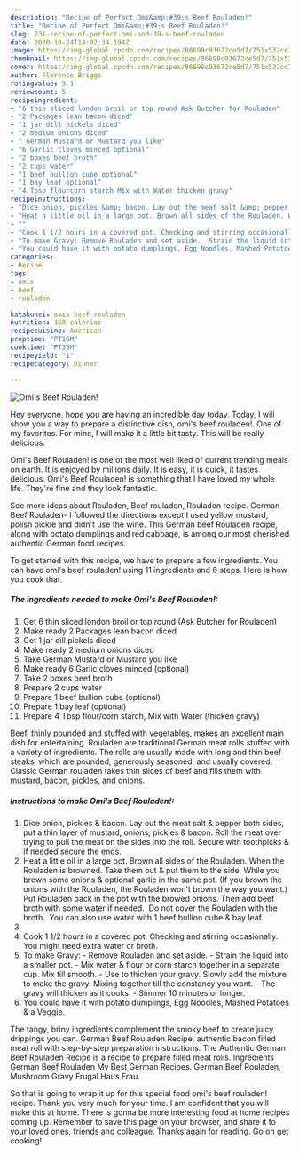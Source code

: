 ```yaml
---
description: "Recipe of Perfect Omi&amp;#39;s Beef Rouladen!"
title: "Recipe of Perfect Omi&amp;#39;s Beef Rouladen!"
slug: 731-recipe-of-perfect-omi-and-39-s-beef-rouladen
date: 2020-10-24T14:02:34.194Z
image: https://img-global.cpcdn.com/recipes/86699c93672ce5d7/751x532cq70/omis-beef-rouladen-recipe-main-photo.jpg
thumbnail: https://img-global.cpcdn.com/recipes/86699c93672ce5d7/751x532cq70/omis-beef-rouladen-recipe-main-photo.jpg
cover: https://img-global.cpcdn.com/recipes/86699c93672ce5d7/751x532cq70/omis-beef-rouladen-recipe-main-photo.jpg
author: Florence Briggs
ratingvalue: 3.1
reviewcount: 5
recipeingredient:
- "6 thin sliced london broil or top round Ask Butcher for Rouladen"
- "2 Packages lean bacon diced"
- "1 jar dill pickels diced"
- "2 medium onions diced"
- " German Mustard or Mustard you like"
- "6 Garlic cloves minced optional"
- "2 boxes beef broth"
- "2 cups water"
- "1 beef bullion cube optional"
- "1 bay leaf optional"
- "4 Tbsp flourcorn starch Mix with Water thicken gravy"
recipeinstructions:
- "Dice onion, pickles &amp; bacon. Lay out the meat salt &amp; pepper both sides, put a thin layer of mustard, onions, pickles &amp; bacon. Roll the meat over trying to pull the meat on the sides into the roll. Secure with toothpicks &amp; if needed secure the ends."
- "Heat a little oil in a large pot. Brown all sides of the Rouladen. When the Rouladen is browned. Take them out &amp; put them to the side. While you brown some onions &amp; optional garlic in the same pot.  (If you brown the onions with the Rouladen, the Rouladen won&#39;t brown the way you want.) Put Rouladen back in the pot with the browed onions. Then add beef broth with some water if needed.  Do not cover the Rouladen with the broth.  You can also use water with 1 beef bullion cube &amp; bay leaf."
- ""
- "Cook 1 1/2 hours in a covered pot. Checking and stirring occasionally.  You might need extra water or broth."
- "To make Gravy: Remove Rouladen and set aside.  Strain the liquid into a smaller pot.  Mix water &amp; flour or corn starch together in a separate cup. Mix till smooth.  Use to thicken your gravy. Slowly add the mixture to make the gravy.  Mixing together till the constancy you want.   The gravy will thicken as it cooks. Simmer 10 minutes or longer."
- "You could have it with potato dumplings, Egg Noodles, Mashed Potatoes &amp; a Veggie."
categories:
- Recipe
tags:
- omis
- beef
- rouladen

katakunci: omis beef rouladen 
nutrition: 168 calories
recipecuisine: American
preptime: "PT16M"
cooktime: "PT35M"
recipeyield: "1"
recipecategory: Dinner

---
```



![Omi&#39;s Beef Rouladen!](https://img-global.cpcdn.com/recipes/86699c93672ce5d7/751x532cq70/omis-beef-rouladen-recipe-main-photo.jpg)

Hey everyone, hope you are having an incredible day today. Today, I will show you a way to prepare a distinctive dish, omi&#39;s beef rouladen!. One of my favorites. For mine, I will make it a little bit tasty. This will be really delicious.

Omi&#39;s Beef Rouladen! is one of the most well liked of current trending meals on earth. It is enjoyed by millions daily. It is easy, it is quick, it tastes delicious. Omi&#39;s Beef Rouladen! is something that I have loved my whole life. They're fine and they look fantastic.

See more ideas about Rouladen, Beef rouladen, Rouladen recipe. German Beef Rouladen- I followed the directions except I used yellow mustard, polish pickle and didn&#39;t use the wine. This German beef Rouladen recipe, along with potato dumplings and red cabbage, is among our most cherished authentic German food recipes.


To get started with this recipe, we have to prepare a few ingredients. You can have omi&#39;s beef rouladen! using 11 ingredients and 6 steps. Here is how you cook that.

<!--inarticleads1-->

##### The ingredients needed to make Omi&#39;s Beef Rouladen!:

1. Get 6 thin sliced london broil or top round (Ask Butcher for Rouladen)
1. Make ready 2 Packages lean bacon diced
1. Get 1 jar dill pickels diced
1. Make ready 2 medium onions diced
1. Take  German Mustard or Mustard you like
1. Make ready 6 Garlic cloves minced (optional)
1. Take 2 boxes beef broth
1. Prepare 2 cups water
1. Prepare 1 beef bullion cube (optional)
1. Prepare 1 bay leaf (optional)
1. Prepare 4 Tbsp flour/corn starch, Mix with Water (thicken gravy)


Beef, thinly pounded and stuffed with vegetables, makes an excellent main dish for entertaining. Rouladen are traditional German meat rolls stuffed with a variety of ingredients. The rolls are usually made with long and thin beef steaks, which are pounded, generously seasoned, and usually covered. Classic German rouladen takes thin slices of beef and fills them with mustard, bacon, pickles, and onions. 

<!--inarticleads2-->

##### Instructions to make Omi&#39;s Beef Rouladen!:

1. Dice onion, pickles &amp; bacon. Lay out the meat salt &amp; pepper both sides, put a thin layer of mustard, onions, pickles &amp; bacon. Roll the meat over trying to pull the meat on the sides into the roll. Secure with toothpicks &amp; if needed secure the ends.
1. Heat a little oil in a large pot. Brown all sides of the Rouladen. When the Rouladen is browned. Take them out &amp; put them to the side. While you brown some onions &amp; optional garlic in the same pot.  (If you brown the onions with the Rouladen, the Rouladen won&#39;t brown the way you want.) Put Rouladen back in the pot with the browed onions. Then add beef broth with some water if needed.  Do not cover the Rouladen with the broth.  You can also use water with 1 beef bullion cube &amp; bay leaf.
1. 
1. Cook 1 1/2 hours in a covered pot. Checking and stirring occasionally.  You might need extra water or broth.
1. To make Gravy: - Remove Rouladen and set aside.  - Strain the liquid into a smaller pot.  - Mix water &amp; flour or corn starch together in a separate cup. Mix till smooth.  - Use to thicken your gravy. Slowly add the mixture to make the gravy.  Mixing together till the constancy you want.   - The gravy will thicken as it cooks. - Simmer 10 minutes or longer.
1. You could have it with potato dumplings, Egg Noodles, Mashed Potatoes &amp; a Veggie.


The tangy, briny ingredients complement the smoky beef to create juicy drippings you can. German Beef Rouladen Recipe, authentic bacon filled meat roll with step-by-step preparation instructions. The Authentic German Beef Rouladen Recipe is a recipe to prepare filled meat rolls. Ingredients German Beef Rouladen My Best German Recipes. German Beef Rouladen, Mushroom Gravy Frugal Haus Frau. 

So that is going to wrap it up for this special food omi&#39;s beef rouladen! recipe. Thank you very much for your time. I am confident that you will make this at home. There is gonna be more interesting food at home recipes coming up. Remember to save this page on your browser, and share it to your loved ones, friends and colleague. Thanks again for reading. Go on get cooking!
